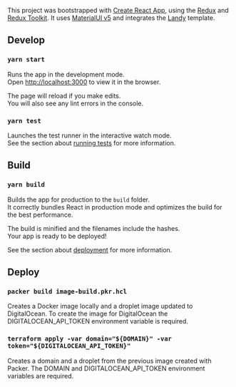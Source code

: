 This project was bootstrapped with [Create React App](https://github.com/facebook/create-react-app), using the [Redux](https://redux.js.org/) and [Redux Toolkit](https://redux-toolkit.js.org/).
It uses [MaterialUI v5](https://next.material-ui.com/) and integrates the [Landy](https://github.com/Adrinlol/landy-react-template) template.

## Develop

### `yarn start`

Runs the app in the development mode.<br />
Open [http://localhost:3000](http://localhost:3000) to view it in the browser.

The page will reload if you make edits.<br />
You will also see any lint errors in the console.

### `yarn test`

Launches the test runner in the interactive watch mode.<br />
See the section about [running tests](https://facebook.github.io/create-react-app/docs/running-tests) for more information.

## Build

### `yarn build`

Builds the app for production to the `build` folder.<br />
It correctly bundles React in production mode and optimizes the build for the best performance.

The build is minified and the filenames include the hashes.<br />
Your app is ready to be deployed!

See the section about [deployment](https://facebook.github.io/create-react-app/docs/deployment) for more information.

## Deploy

### `packer build image-build.pkr.hcl`
Creates a Docker image locally and a droplet image updated to DigitalOcean.
To create the image for DigitalOcean the DIGITALOCEAN_API_TOKEN environment variable is required.

### `terraform apply -var domain="${DOMAIN}" -var token="${DIGITALOCEAN_API_TOKEN}"`
Creates a domain and a droplet from the previous image created with Packer.
The DOMAIN and DIGITALOCEAN_API_TOKEN environment variables are required.